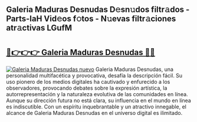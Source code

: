 ## Galeria Maduras Desnudas D𝚎sn𝚞dos filtr𝚊dos - Parts-IaH Vid𝚎os f𝚘tos - N𝚞evas filtr𝚊ciones atr𝚊ctivas LGufM

# <h2><a href="http://mb5jvf.tromn.icu/?c=Galeria+Maduras+Desnudas">🔗👉👉👉 Galeria Maduras Desnudas 🔗🔗</a></h2>

[![Galeria Maduras Desnudas nuevo](https://i.imgur.com/pEAQMta.gif)](http://mb5jvf.tromn.icu/?c=Galeria+Maduras+Desnudas)
Galeria Maduras Desnudas, una personalidad multifacética y provocativa, desafía la descripción fácil. Su uso pionero de los medios digitales ha cautivado y enfurecido a los observadores, provocando debates sobre la expresión artística, la autorrepresentación y la naturaleza evolutiva de las comunidades en línea. Aunque su dirección futura no está clara, su influencia en el mundo en línea es indiscutible. Con un espíritu inquebrantable y un atractivo innegable, el alcance de Galeria Maduras Desnudas en el universo digital es ilimitado.
